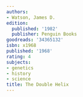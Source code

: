 ```yaml
---
authors:
- Watson, James D.
edition:
  published: '1982'
  publisher: Penguin Books
goodreads: '34365132'
isbn: x1968
published: '1968'
rating: 4
subjects:
- genetics
- history
- science
title: The Double Helix
---
```


